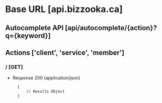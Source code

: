 # Base URL [api.bizzooka.ca]

## Autocomplete API [api/autocomplete/{action}?q={keyword}]

## Actions ['client', 'service', 'member']

### / [GET]

+ Response 200 (application/json)

        {
            // Results Object
        }